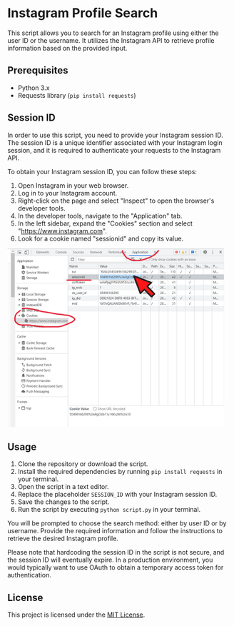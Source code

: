 # Instagram Profile Search

This script allows you to search for an Instagram profile using either the user ID or the username. It utilizes the Instagram API to retrieve profile information based on the provided input.

## Prerequisites
- Python 3.x
- Requests library (`pip install requests`)

## Session ID
In order to use this script, you need to provide your Instagram session ID. The session ID is a unique identifier associated with your Instagram login session, and it is required to authenticate your requests to the Instagram API.

To obtain your Instagram session ID, you can follow these steps:

1. Open Instagram in your web browser.
2. Log in to your Instagram account.
3. Right-click on the page and select "Inspect" to open the browser's developer tools.
4. In the developer tools, navigate to the "Application" tab.
5. In the left sidebar, expand the "Cookies" section and select "https://www.instagram.com".
6. Look for a cookie named "sessionid" and copy its value.

![Session ID](session_id.png)

## Usage
1. Clone the repository or download the script.
2. Install the required dependencies by running `pip install requests` in your terminal.
3. Open the script in a text editor.
4. Replace the placeholder `SESSION_ID` with your Instagram session ID.
5. Save the changes to the script.
6. Run the script by executing `python script.py` in your terminal.

You will be prompted to choose the search method: either by user ID or by username. Provide the required information and follow the instructions to retrieve the desired Instagram profile.

Please note that hardcoding the session ID in the script is not secure, and the session ID will eventually expire. In a production environment, you would typically want to use OAuth to obtain a temporary access token for authentication.

## License
This project is licensed under the [MIT License](LICENSE).
